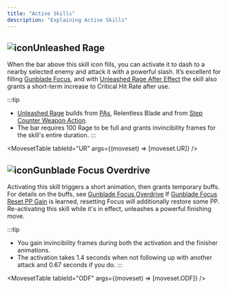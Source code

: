 ```yaml
---
title: "Active Skills"
description: "Explaining Active Skills"
---
```


## <img src="/skill/38px-NGSUISkillUnleashedRage.png" alt="icon" className="heading-icon"/>Unleashed Rage
When the bar above this skill icon fills, you can activate it to dash to a nearby selected enemy and attack it with a powerful slash.
It’s excellent for filling [Gunblade Focus](/skill-tree/skills#gunblade-focus), and with [Unleashed Rage After Effect](/skill-tree/skills#unleashed-rage-after-effect) the skill also grants a short-term increase to Critical Hit Rate after use.

:::tip
* [Unleashed Rage](/skill-tree/skills#unleashed-rage) builds from [PAs](/moveset/photon-arts), Relentless Blade and from [Step Counter Weapon Action](/moveset/counters#stepc-wa).
* The bar requires 100 Rage to be full and grants invincibility frames for the skill's entire duration.
:::

<VideoPlayer src="/PA/UR.webm" />

<MovesetTable tableId="UR" args={(moveset) => [moveset.UR]} />

## <img src="/skill/38px-NGSUISkillGunbladeFocusOverdrive.png" alt="icon" className="heading-icon"/>Gunblade Focus Overdrive
Activating this skill triggers a short animation, then grants temporary buffs.
For details on the buffs, see [Gunblade Focus Overdrive](/skill-tree/skills#gunblade-focus-overdrive)
If [Gunblade Focus Reset PP Gain](/skill-tree/skills#gunblade-focus-reset-pp-gain) is learned, resetting Focus will additionally restore some PP.
Re-activating this skill while it's in effect, unleashes a powerful finishing move.

:::tip
* You gain invincibility frames during both the activation and the finisher animations.
* The activation takes 1.4 seconds when not following up with another attack and 0.67 seconds if you do.
:::

<VideoPlayer src="/PA/ODF.webm" />

<MovesetTable tableId="ODF" args={(moveset) => [moveset.ODF]} />